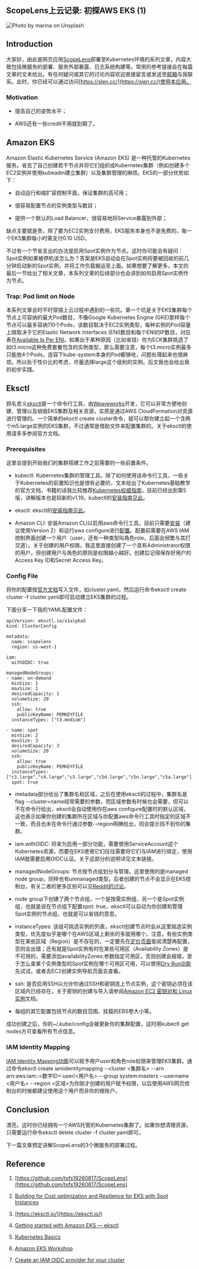 
## ScopeLens上云记录: 初探AWS EKS (1)

![Photo by [marina](https://unsplash.com/@marinajune?utm_source=medium&utm_medium=referral) on [Unsplash](https://unsplash.com?utm_source=medium&utm_medium=referral)](https://cdn-images-1.medium.com/max/10368/0*mB3Rxd04iAiGvg7u)

## Introduction

大家好，由此是网页应用[ScopeLens](https://github.com/txfs19260817/ScopeLens)部署至Kubernetes环境的系列文章，内容大致包括微服务的部署、服务外部暴露、日志系统构建等。常用的参考链接会在每篇文章的文末给出。有任何疑问或其它的讨论内容欢迎直接留言或发送至[邮箱](mailto:scopelens@pm.me)与我联系。此时，你已经可以通过访问[https://slen.cc/](https://slen.cc/)使用本应用。

### Motivation

* 提高自己的姿势水平；

* AWS还有一些credit不用就到期了。

## Amazon EKS

Amazon Elastic Kubernetes Service (Amazon EKS) 是一种托管的Kubernetes服务。省去了自己创建若干节点并将它们组织成Kubernetes集群（例如创建多个EC2实例并使用kubeadm建立集群）以及集群管理的麻烦。EKS的一部分优势如下：

* 自动运行和缩扩容控制平面，保证集群的高可用；

* 很容易配置节点的实例类型与数目；

* 提供一个默认的Load Balancer，很容易地将Service暴露到外部；

缺点主要就是贵，除了要为EC2实例支付费用，EKS服务本身也不是免费的，每一个EKS集群每小时需支付0.10 USD。

不过有一个节省支出的办法是启用Spot实例作为节点。这时你可能会有疑问：Spot实例如果被停机该怎么办？答案是EKS自动会在Spot实例将要被回收的前几分钟启动新的Spot实例，并将工作负载搬运至上面。如果想要了解更多，本文的最后一节给出了相关文章，本系列文章的后续部分也会讲到如何启用Spot实例作为节点。

### Trap: Pod limit on Node

本系列文章会时不时穿插上云过程中遇到的一些坑。第一个坑是关于EKS集群每个节点上可容纳的最大Pod数目，不像Google Kubernetes Engine (GKE)那样每个节点可以最多容纳110个Pods，该数目取决于EC2实例类型，每种实例的Pod容量上限取决于它的Elastic Network Interfaces (ENI)数目和每个ENI的IP数目，对应表在[Available Ip Per ENI](https://github.com/awslabs/amazon-eks-ami/blob/master/files/eni-max-pods.txt)。如果出于某种原因（比如省钱）你为ECK集群挑选了如t3.micro这种免费套餐包含的实例类型，那么需要注意，每个t3.micro实例最多只能放4个Pods，连容下kube-system本身的Pod都够呛，问题处理起来也很麻烦。所以处于性价比的考虑，尽量选择large这个级别的实例。后文我也会给出我的初步实践。

## Eksctl

顾名思义[eksctl](http://eksctl.io)是一个命令行工具，由[Weaveworks](https://www.weave.works/)开发，它可以非常方便地创建、管理以及销毁EKS集群及相关资源，实质是通过AWS CloudFormation对资源进行管理的。一个简单的eksctl create cluster命令，就可以帮你建立起一个含两个m5.large实例的EKS集群，不过通常是借助文件来配置集群的。关于eksctl的使用请多多参阅官方文档。

### Prerequisites

这里会提到开始我们的集群搭建工作之前需要的一些前置条件。

* kubectl: Kubernetes集群的管理工具。除了如何使用该命令行工具，一些关于Kubernetes的前置知识也是很有必要的，文末给出了Kubernetes基础教学的官方文档，书籍的话我比较推荐[Kubernetes权威指南](https://book.douban.com/subject/35458432/)，目前已经出到第5版，讲解版本也是较新的v1.19。kubectl的[安装指南见此](https://docs.amazonaws.cn/en_us/eks/latest/userguide/install-kubectl.html)。

* eksctl: eksctl的[安装指南见此](https://docs.amazonaws.cn/en_us/eks/latest/userguide/eksctl.html)。

* Amazon CLI: 安装Amazon CLI以启用aws命令行工具。目前只需要[安装](https://docs.amazonaws.cn/en_us/cli/latest/userguide/cli-chap-install.html)（建议使用Version 2）和运行aws configure进行[配置](https://docs.amazonaws.cn/en_us/cli/latest/userguide/cli-configure-quickstart.html#cli-configure-quickstart-config)。配置前需要在AWS IAM控制界面创建一个用户（user，还有一种类型叫角色role，后面会频繁与其打交道）。关于创建的用户权限，我这里直接创建了一个具有Administrator权限的用户，但创建用户与角色的原则是权限越小越好。创建后记得保存好用户的Access Key ID和Secret Access Key。

### Config File

将你的配置按[官方文档](https://eksctl.io/usage/schema/)写入文件，如cluster.yaml，然后运行命令eksctl create cluster -f cluster.yaml即可启动建立EKS集群的过程。

下面分享一下我的YAML配置文件：

    apiVersion: eksctl.io/v1alpha5
    kind: ClusterConfig
    
    metadata:
      name: scopelens
      region: us-west-1
      
    iam:
      withOIDC: true
    
    managedNodeGroups:
    - name: on-demand
      minSize: 1
      maxSize: 1
      desiredCapacity: 1
      volumeSize: 20
      ssh:
        allow: true
        publicKeyName: PEMKEYFILE
      instanceTypes: ["t3.medium"]
    
    - name: spot
      minSize: 2
      maxSize: 3
      desiredCapacity: 3
      volumeSize: 20
      ssh:
        allow: true
        publicKeyName: PEMKEYFILE
      instanceTypes: ["c3.large","c4.large","c5.large","c5d.large","c5n.large","c5a.large"]
      spot: true

* metadata部分给出了集群名和区域，之后在使用eksctl的过程中，集群名是flag --cluster=name经常需要的参数，而区域参数有时候也会需要，但可以不在命令行给出，eksctl会自动使用你在aws configure配置时的默认区域，这也表示如果你创建的集群所在区域与你配置aws命令行工具时指定的区域不一致，而且也未在命令行通过参数--region明确给出，则会提示找不到你的集群。

* iam.withOIDC: 将来为启用一部分功能，需要使用ServiceAccount这个Kubernetes资源，而要在EKS使用它们往往需要将它们与IAM进行绑定，使用IAM就需要启用OIDC认证。关于这部分的说明详见文末链接。

* managedNodeGroups: 节点按节点组划分与管理。这里使用的是managed node group，同样也有unmanaged类型，后者创建的节点不会显示在EKS控制台，有关二者的更多区别可以见[Reddit的讨论](https://www.reddit.com/r/aws/comments/ei87ch/im_confused_about_amazon_eks_nodegroups_vs/)。

* node group下创建了两个节点组，一个是按需实例组，另一个是Spot实例组，也就是说在节点组下配置spot: true，eksctl可以自动为你创建和管理Spot实例的节点组，也就是可以省钱的意思。

* instanceTypes: 该组可挑选实例的列表，eksctl创建节点时会从这里挑选实例类型，优先度似乎是哪个在AWS区域上剩余的多就用哪个。注意，有些实例类型在某些区域（Region）是不存在的，一定要先在[定价页面](https://aws.amazon.com/cn/ec2/pricing/on-demand/)查阅清楚再配置，否则会出错；还有就是Spot实例有时在某些可用区（Availability Zones）是不可用的，需要添加availabilityZones:参数指定可用区，否则创建会报错，至于怎么查某个实例类型的Spot实例在哪个可用区可用，可以使用[Dry Run功能](https://eksctl.io/usage/dry-run/)先试试，或者去EC2创建实例导航页面去查看。

* ssh: 是否启用SSH以允许你通过SSH和密钥连上节点实例，这个密钥必须在该区域内已经存在，关于密钥的创建与导入请参阅[Amazon EC2 密钥对和 Linux 实例](https://docs.aws.amazon.com/zh_cn/AWSEC2/latest/UserGuide/ec2-key-pairs.html)文档。

* 每组的其它配置包括节点的数目范围、挂载的EBS卷大小等。

成功创建之后，你的~/.kube/config会被更新你的集群配置，这时用kubectl get nodes方可查看所有节点信息。

### IAM Identity Mapping

[IAM Identity Mapping功能](https://eksctl.io/usage/iam-identity-mappings/)可以赋予用户user和角色role权限来管理EKS集群。通过命令eksctl create iamidentitymapping --cluster <集群名> --arn arn:aws:iam::<数字ID>:user/<用户名> --group system:masters --username <用户名> --region <区域>为你刚才创建的用户赋予权限，以后使用AWS网页控制台的时候都建议使用这个用户而非你的根账户。

## Conclusion

漂亮，这时你已经拥有一个AWS托管的Kubernetes集群了。如果你想清理资源，只需要运行命令eksctl delete cluster -f cluster.yaml即可。

下一篇文章预定讲解ScopeLens的3个微服务的部署过程。

## Reference

 1. [https://github.com/txfs19260817/ScopeLens](https://github.com/txfs19260817/ScopeLens)

 2. [Building for Cost optimization and Resilience for EKS with Spot Instances](https://aws.amazon.com/cn/blogs/compute/cost-optimization-and-resilience-eks-with-spot-instances/)

 3. [https://eksctl.io/](https://eksctl.io/)

 4. [Getting started with Amazon EKS — eksctl](https://docs.amazonaws.cn/en_us/eks/latest/userguide/getting-started-eksctl.html)

 5. [Kubernetes Basics](https://kubernetes.io/zh/docs/tutorials/kubernetes-basics/)

 6. [Amazon EKS Workshop](https://www.eksworkshop.com/)

 7. [Create an IAM OIDC provider for your cluster](https://docs.aws.amazon.com/eks/latest/userguide/enable-iam-roles-for-service-accounts.html)
